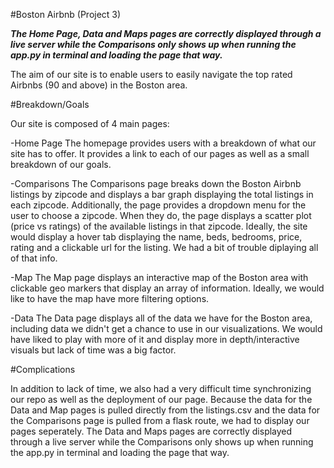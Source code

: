 #Boston Airbnb (Project 3)

***The Home Page, Data and Maps pages are correctly displayed through a live server while the Comparisons only shows up when running the app.py in terminal and loading the page that way.***

The aim of our site is to enable users to easily navigate the top rated Airbnbs (90 and above) in the Boston area.

#Breakdown/Goals

Our site is composed of 4 main pages:

-Home Page
  The homepage provides users with a breakdown of what our site has to offer. It provides a link to each of our pages as well as a small breakdown of our goals.
  
-Comparisons
  The Comparisons page breaks down the Boston Airbnb listings by zipcode and displays a bar graph displaying the total listings in each zipcode. Additionally, the page provides a dropdown menu for the user to choose a zipcode. When they do, the page displays a scatter plot (price vs ratings) of the available listings in that zipcode. Ideally, the site would display a hover tab displaying the name, beds, bedrooms, price, rating and a clickable url for the listing. We had a bit of trouble diplaying all of that info.
  
-Map
  The Map page displays an interactive map of the Boston area with clickable geo markers that display an array of information. Ideally, we would like to have the map have more filtering options.
  
-Data
  The Data page displays all of the data we have for the Boston area, including data we didn't get a chance to use in our visualizations. We would have liked to play with more of it and display more in depth/interactive visuals but lack of time was a big factor.
  
#Complications

In addition to lack of time, we also had a very difficult time synchronizing our repo as well as the deployment of our page. Because the data for the Data and Map pages is pulled directly from the listings.csv and the data for the Comparisons page is pulled from a flask route, we had to display our pages seperately. The Data and Maps pages are correctly displayed through a live server while the Comparisons only shows up when running the app.py in terminal and loading the page that way.
